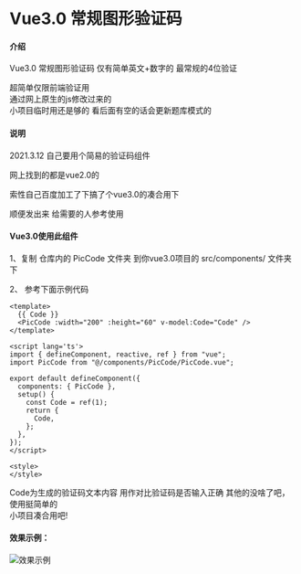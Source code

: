 # Vue3.0 常规图形验证码

#### 介绍
Vue3.0 常规图形验证码 
仅有简单英文+数字的 最常规的4位验证

  超简单仅限前端验证用   
通过网上原生的js修改过来的  
 小项目临时用还是够的 
看后面有空的话会更新题库模式的

#### 说明
2021.3.12 自己要用个简易的验证码组件  

网上找到的都是vue2.0的  

索性自己百度加工了下搞了个vue3.0的凑合用下


顺便发出来 给需要的人参考使用

#### Vue3.0使用此组件


1、复制 仓库内的 PicCode 文件夹 到你vue3.0项目的 src/components/ 文件夹下

2、 参考下面示例代码

```
<template>
  {{ Code }}
  <PicCode :width="200" :height="60" v-model:Code="Code" />
</template>

<script lang='ts'>
import { defineComponent, reactive, ref } from "vue";
import PicCode from "@/components/PicCode/PicCode.vue";

export default defineComponent({
  components: { PicCode },
  setup() {
    const Code = ref(1);
    return {
      Code,
    };
  },
});
</script>

<style>
</style>
```
Code为生成的验证码文本内容   用作对比验证码是否输入正确
其他的没啥了吧，使用挺简单的  
小项目凑合用吧!


#### 效果示例：
![效果示例](https://images.gitee.com/uploads/images/2021/0312/002903_6bcdada1_2040311.png "效果示例")